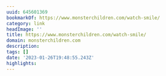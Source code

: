 ```yaml
---
uuid: 645601369
bookmarkOf: https://www.monsterchildren.com/watch-smile/
category: link
headImage: ''
title: https://www.monsterchildren.com/watch-smile/
domain: monsterchildren.com
description:
tags: []
date: '2023-01-26T19:48:55.243Z'
highlights:
---
```




